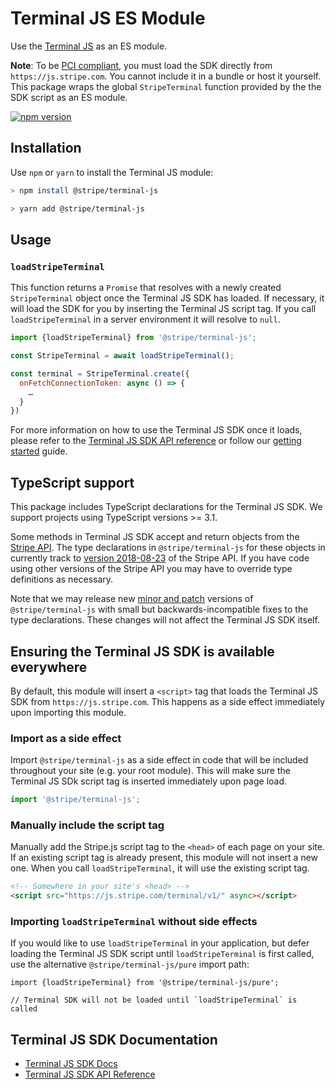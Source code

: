 # Terminal JS ES Module

Use the [Terminal JS](https://stripe.com/docs/terminal/sdk/js) as an ES module.

**Note**: To be
[PCI compliant](https://stripe.com/docs/security#validating-pci-compliance), you
must load the SDK directly from `https://js.stripe.com`. You cannot include it
in a bundle or host it yourself. This package wraps the global `StripeTerminal` function
provided by the the SDK script as an ES module.

[![npm version](https://img.shields.io/npm/v/@stripe/terminal-js.svg?style=flat-square)](https://www.npmjs.com/package/@stripe/terminal-js)

## Installation

Use `npm` or `yarn` to install the Terminal JS module:

```sh
> npm install @stripe/terminal-js

> yarn add @stripe/terminal-js
```

## Usage

### `loadStripeTerminal`

This function returns a `Promise` that resolves with a newly created `StripeTerminal`
object once the Terminal JS SDK has loaded. If necessary, it will load the SDK for you
by inserting the Terminal JS script tag. If you call `loadStripeTerminal` in a server
environment it will resolve to `null`.

```js
import {loadStripeTerminal} from '@stripe/terminal-js';

const StripeTerminal = await loadStripeTerminal();

const terminal = StripeTerminal.create({
  onFetchConnectionToken: async () => {
    …
  }
})
```

For more information on how to use the Terminal JS SDK once it loads, please refer to the
[Terminal JS SDK API reference](https://stripe.com/docs/terminal/js-api-reference) or follow our [getting started](https://stripe.com/docs/terminal/sdk/js) guide.

## TypeScript support

This package includes TypeScript declarations for the Terminal JS SDK. We support projects
using TypeScript versions >= 3.1.

Some methods in Terminal JS SDK accept and return objects from the
[Stripe API](https://stripe.com/docs/api). The type declarations in
`@stripe/terminal-js` for these objects in currently track to
[version 2018-08-23](https://stripe.com/docs/api/versioning) of the Stripe API. If you have code using other versions of the Stripe API you may have to override type definitions as necessary.

Note that we may release new [minor and patch](https://semver.org/) versions of
`@stripe/terminal-js` with small but backwards-incompatible fixes to the type
declarations. These changes will not affect the Terminal JS SDK itself.

## Ensuring the Terminal JS SDK is available everywhere

By default, this module will insert a `<script>` tag that loads the Terminal JS SDK from
`https://js.stripe.com`. This happens as a side effect immediately upon
importing this module.

### Import as a side effect

Import `@stripe/terminal-js` as a side effect in code that will be included
throughout your site (e.g. your root module). This will make sure the Terminal JS SDk
script tag is inserted immediately upon page load.

```js
import '@stripe/terminal-js';
```

### Manually include the script tag

Manually add the Stripe.js script tag to the `<head>` of each page on your site.
If an existing script tag is already present, this module will not insert a new
one. When you call `loadStripeTerminal`, it will use the existing script tag.

```html
<!-- Somewhere in your site's <head> -->
<script src="https://js.stripe.com/terminal/v1/" async></script>
```

### Importing `loadStripeTerminal` without side effects

If you would like to use `loadStripeTerminal` in your application, but defer loading the
Terminal JS SDK script until `loadStripeTerminal` is first called, use the alternative
`@stripe/terminal-js/pure` import path:

```
import {loadStripeTerminal} from '@stripe/terminal-js/pure';

// Terminal SDK will not be loaded until `loadStripeTerminal` is called
```

## Terminal JS SDK Documentation

- [Terminal JS SDK Docs](https://stripe.com/docs/terminal/sdk/js)
- [Terminal JS SDK API Reference](https://stripe.com/docs/terminal/js-api-reference)
